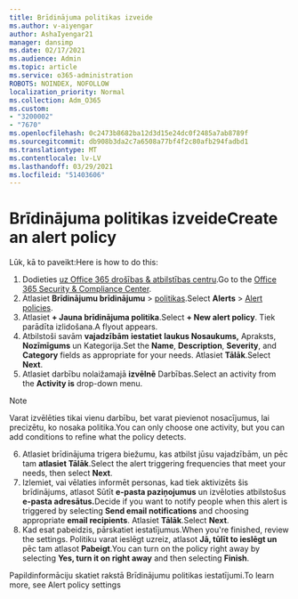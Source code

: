 ```yaml
---
title: Brīdinājuma politikas izveide
ms.author: v-aiyengar
author: AshaIyengar21
manager: dansimp
ms.date: 02/17/2021
ms.audience: Admin
ms.topic: article
ms.service: o365-administration
ROBOTS: NOINDEX, NOFOLLOW
localization_priority: Normal
ms.collection: Adm_O365
ms.custom:
- "3200002"
- "7670"
ms.openlocfilehash: 0c2473b8682ba12d3d15e24dc0f2485a7ab8789f
ms.sourcegitcommit: db908b3da2c7a6508a77bf4f2c80afb294fadbd1
ms.translationtype: MT
ms.contentlocale: lv-LV
ms.lasthandoff: 03/29/2021
ms.locfileid: "51403606"
---
```

# <a name="create-an-alert-policy"></a><span data-ttu-id="f91b7-102">Brīdinājuma politikas izveide</span><span class="sxs-lookup"><span data-stu-id="f91b7-102">Create an alert policy</span></span>

<span data-ttu-id="f91b7-103">Lūk, kā to paveikt:</span><span class="sxs-lookup"><span data-stu-id="f91b7-103">Here is how to do this:</span></span>

1. <span data-ttu-id="f91b7-104">Dodieties [uz Office 365 drošības & atbilstības centru](https://go.microsoft.com/fwlink/p/?linkid=2077143).</span><span class="sxs-lookup"><span data-stu-id="f91b7-104">Go to the [Office 365 Security & Compliance Center](https://go.microsoft.com/fwlink/p/?linkid=2077143).</span></span>
1. <span data-ttu-id="f91b7-105">Atlasiet **Brīdinājumu brīdinājumu**  >  [politikas](https://go.microsoft.com/fwlink/?linkid=2103208).</span><span class="sxs-lookup"><span data-stu-id="f91b7-105">Select **Alerts** > [Alert policies](https://go.microsoft.com/fwlink/?linkid=2103208).</span></span>
1. <span data-ttu-id="f91b7-106">Atlasiet **+ Jauna brīdinājuma politika**.</span><span class="sxs-lookup"><span data-stu-id="f91b7-106">Select **+ New alert policy**.</span></span> <span data-ttu-id="f91b7-107">Tiek parādīta izlidošana.</span><span class="sxs-lookup"><span data-stu-id="f91b7-107">A flyout appears.</span></span>
1. <span data-ttu-id="f91b7-108">Atbilstoši savām **vajadzībām** **iestatiet** **laukus Nosaukums,** Apraksts, **Nozīmīgums** un Kategorija.</span><span class="sxs-lookup"><span data-stu-id="f91b7-108">Set the **Name**, **Description**, **Severity**, and **Category** fields as appropriate for your needs.</span></span> <span data-ttu-id="f91b7-109">Atlasiet **Tālāk**.</span><span class="sxs-lookup"><span data-stu-id="f91b7-109">Select **Next**.</span></span>
1. <span data-ttu-id="f91b7-110">Atlasiet darbību nolaižamajā **izvēlnē** Darbības.</span><span class="sxs-lookup"><span data-stu-id="f91b7-110">Select an activity from the **Activity is** drop-down menu.</span></span>
> [!NOTE]
>  <span data-ttu-id="f91b7-111">Varat izvēlēties tikai vienu darbību, bet varat pievienot nosacījumus, lai precizētu, ko nosaka politika.</span><span class="sxs-lookup"><span data-stu-id="f91b7-111">You can only choose one activity, but you can add conditions to refine what the policy detects.</span></span>
6. <span data-ttu-id="f91b7-112">Atlasiet brīdinājuma trigera biežumu, kas atbilst jūsu vajadzībām, un pēc tam **atlasiet Tālāk**.</span><span class="sxs-lookup"><span data-stu-id="f91b7-112">Select the alert triggering frequencies that meet your needs, then select **Next**.</span></span>
7. <span data-ttu-id="f91b7-113">Izlemiet, vai vēlaties informēt personas, kad tiek aktivizēts šis brīdinājums, atlasot Sūtīt **e-pasta paziņojumus** un izvēloties atbilstošus **e-pasta adresātus.**</span><span class="sxs-lookup"><span data-stu-id="f91b7-113">Decide if you want to notify people when this alert is triggered by selecting **Send email notifications** and choosing appropriate **email recipients**.</span></span> <span data-ttu-id="f91b7-114">Atlasiet **Tālāk**.</span><span class="sxs-lookup"><span data-stu-id="f91b7-114">Select **Next**.</span></span>
8. <span data-ttu-id="f91b7-115">Kad esat pabeidzis, pārskatiet iestatījumus.</span><span class="sxs-lookup"><span data-stu-id="f91b7-115">When you're finished, review the settings.</span></span> <span data-ttu-id="f91b7-116">Politiku varat ieslēgt uzreiz, atlasot **Jā, tūlīt to ieslēgt un** pēc tam atlasot **Pabeigt**.</span><span class="sxs-lookup"><span data-stu-id="f91b7-116">You can turn on the policy right away by selecting **Yes, turn it on right away** and then selecting **Finish**.</span></span>

<span data-ttu-id="f91b7-117">Papildinformāciju skatiet rakstā Brīdinājumu politikas iestatījumi.</span><span class="sxs-lookup"><span data-stu-id="f91b7-117">To learn more, see Alert policy settings</span></span>

